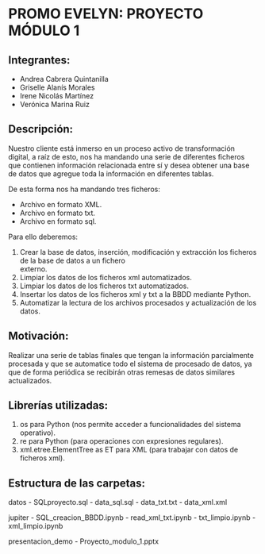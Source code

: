 # PROMO EVELYN: PROYECTO MÓDULO 1

## Integrantes:
- Andrea Cabrera Quintanilla
- Griselle Alanís Morales
- Irene Nicolás Martínez
- Verónica Marina Ruiz

## Descripción:
Nuestro cliente está inmerso en un proceso activo de transformación digital, a raíz de esto, nos ha mandando una serie de diferentes ficheros que contienen información relacionada entre sí y desea obtener una base de datos que agregue toda la información en diferentes tablas.

De esta forma nos ha mandando tres ficheros:
- Archivo en formato XML.
- Archivo en formato txt.
- Archivo en formato sql.

Para ello deberemos:
1. Crear la base de datos, inserción, modificación y extracción los ficheros de la base de datos a un fichero   
  externo.
2. Limpiar los datos de los ficheros xml automatizados.
3. Limpiar los datos de los ficheros txt automatizados.
4. Insertar los datos de los ficheros xml y txt a la BBDD mediante Python.
5. Automatizar la lectura de los archivos procesados y actualización de los datos.

## Motivación:

Realizar una serie de tablas finales que tengan la información parcialmente procesada y que se automatice todo el sistema de procesado de datos, ya que de forma periódica se recibirán otras remesas de datos similares actualizados.

## Librerías utilizadas:
 
1. os para Python (nos permite acceder a funcionalidades del sistema operativo).
2. re para Python (para operaciones con expresiones regulares).
3. xml.etree.ElementTree as ET para XML (para trabajar con datos de ficheros xml).

## Estructura de las carpetas:

datos - SQLproyecto.sql - data_sql.sql - data_txt.txt - data_xml.xml
 
jupiter - SQL_creacion_BBDD.ipynb - read_xml_txt.ipynb - txt_limpio.ipynb - xml_limpio.ipynb

presentacion_demo - Proyecto_modulo_1.pptx
